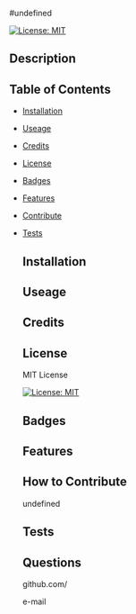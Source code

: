 #undefined

[![License: MIT](https://img.shields.io/badge/License-MIT-yellow.svg)](https://opensource.org/licenses/MIT)

  ## Description

  

  

  

  

  

  ## Table of Contents

- [Installation](#Installation)
- [Useage](#Useage)
- [Credits](#Credits)
- [License](#License)
- [Badges](#Badges)
- [Features](#Features)
- [Contribute](#Contribute)
- [Tests](#Tests)


  ## Installation

  

  ## Useage

  

  

  ## Credits

  

  

  

  ## License

  MIT License

  [![License: MIT](https://img.shields.io/badge/License-MIT-yellow.svg)](https://opensource.org/licenses/MIT)

  ## Badges

  

  ## Features

  

  ## How to Contribute

  undefined
  ## Tests

  

  ## Questions

  github.com/

  e-mail
